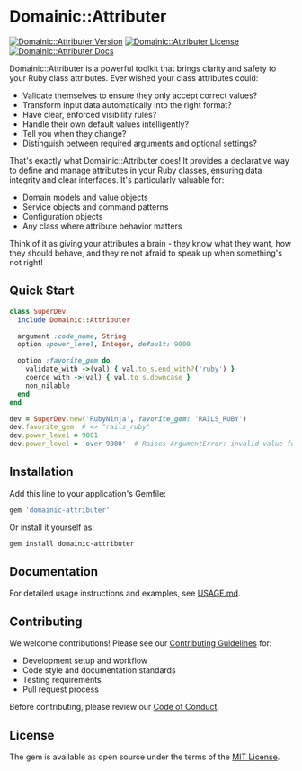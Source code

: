 # Domainic::Attributer

[![Domainic::Attributer Version](https://img.shields.io/gem/v/domainic-attributer?style=for-the-badge&logo=rubygems&logoColor=white&logoSize=auto&label=Gem%20Version)](https://rubygems.org/gems/domainic-attributer)
[![Domainic::Attributer License](https://img.shields.io/github/license/domainic/domainic?style=for-the-badge&logo=opensourceinitiative&logoColor=white&logoSize=auto)](./LICENSE)
[![Domainic::Attributer Docs](https://img.shields.io/badge/rubydoc-blue?style=for-the-badge&logo=readthedocs&logoColor=white&logoSize=auto&label=docs)](https://rubydoc.info/gems/domainic-attributer/0.2.2)

Domainic::Attributer is a powerful toolkit that brings clarity and safety to your Ruby class attributes.
Ever wished your class attributes could:

* Validate themselves to ensure they only accept correct values?
* Transform input data automatically into the right format?
* Have clear, enforced visibility rules?
* Handle their own default values intelligently?
* Tell you when they change?
* Distinguish between required arguments and optional settings?

That's exactly what Domainic::Attributer does! It provides a declarative way to define and manage attributes
in your Ruby classes, ensuring data integrity and clear interfaces. It's particularly valuable for:

* Domain models and value objects
* Service objects and command patterns
* Configuration objects
* Any class where attribute behavior matters

Think of it as giving your attributes a brain - they know what they want, how they should behave, and
they're not afraid to speak up when something's not right!

## Quick Start

```ruby
class SuperDev
  include Domainic::Attributer

  argument :code_name, String
  option :power_level, Integer, default: 9000

  option :favorite_gem do
    validate_with ->(val) { val.to_s.end_with?('ruby') }
    coerce_with ->(val) { val.to_s.downcase }
    non_nilable
  end
end

dev = SuperDev.new('RubyNinja', favorite_gem: 'RAILS_RUBY')
dev.favorite_gem  # => "rails_ruby"
dev.power_level = 9001
dev.power_level = 'over 9000'  # Raises ArgumentError: invalid value for Integer
```

## Installation

Add this line to your application's Gemfile:

```ruby
gem 'domainic-attributer'
```

Or install it yourself as:

```bash
gem install domainic-attributer
```

## Documentation

For detailed usage instructions and examples, see [USAGE.md](./docs/USAGE.md).

## Contributing

We welcome contributions! Please see our
[Contributing Guidelines](./docs/CONTRIBUTING) for:

* Development setup and workflow
* Code style and documentation standards
* Testing requirements
* Pull request process

Before contributing, please review our [Code of Conduct](./docs/CODE_OF_CONDUCT).

## License

The gem is available as open source under the terms of the [MIT License](./LICENSE).
